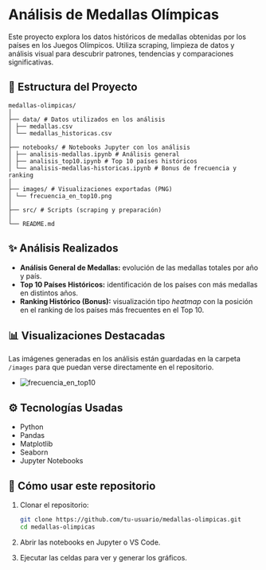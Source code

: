 # Análisis de Medallas Olímpicas

Este proyecto explora los datos históricos de medallas obtenidas por los países en los Juegos Olímpicos. Utiliza scraping, limpieza de datos y análisis visual para descubrir patrones, tendencias y comparaciones significativas.

## 📁 Estructura del Proyecto

```
medallas-olimpicas/
│
├── data/ # Datos utilizados en los análisis
│ ├── medallas.csv
│ └── medallas_historicas.csv
│
├── notebooks/ # Notebooks Jupyter con los análisis
│ ├── analisis-medallas.ipynb # Análisis general
│ ├── analisis_top10.ipynb # Top 10 países históricos
│ └── analisis-medallas-historicas.ipynb # Bonus de frecuencia y ranking
│
├── images/ # Visualizaciones exportadas (PNG)
│ └── frecuencia_en_top10.png
│
├── src/ # Scripts (scraping y preparación)
│
└── README.md
```
## ✨ Análisis Realizados

- **Análisis General de Medallas:** evolución de las medallas totales por año y país.
- **Top 10 Países Históricos:** identificación de los países con más medallas en distintos años.
- **Ranking Histórico (Bonus):** visualización tipo *heatmap* con la posición en el ranking de los países más frecuentes en el Top 10.

## 📊 Visualizaciones Destacadas

Las imágenes generadas en los análisis están guardadas en la carpeta `/images` para que puedan verse directamente en el repositorio.

- ![frecuencia_en_top10](images/frecuencia_en_top10.png)

## ⚙️ Tecnologías Usadas

- Python
- Pandas
- Matplotlib
- Seaborn
- Jupyter Notebooks

## 🚀 Cómo usar este repositorio

1. Clonar el repositorio:
   ```bash
   git clone https://github.com/tu-usuario/medallas-olimpicas.git
   cd medallas-olimpicas
2. Abrir las notebooks en Jupyter o VS Code.

3. Ejecutar las celdas para ver y generar los gráficos.   